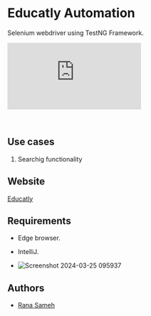 # Educatly Automation

Selenium webdriver using TestNG Framework.

[![Video](https://www.googletagmanager.com/ns.html?id=GTM-5565CC3.jpg)](https://www.youtube.com/watch?v=4lqdBO0QT50)


<br />


## Use cases
1. Searchig functionality

    

## Website
[Educatly](https://www.educatly.com/)

## Requirements
- Edge browser.
- IntelliJ.

- ![Screenshot 2024-03-25 095937](https://github.com/Rana2020Sameh/EducatlyAssasment/assets/105318792/a6df9e77-3a97-4c19-ba4b-cf90f712fa89)

    
## Authors

- [Rana Sameh](https://www.linkedin.com/in/rana-sameh-724354111/) 

